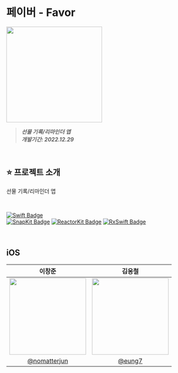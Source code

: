 
# 페이버 - Favor
<img height="250" src="https://via.placeholder.com/250"></img>
> **_선물 기록/리마인더 앱_** <br/>
> **_개발기간: 2022.12.29_**

<br/>

## ⭐️ 프로젝트 소개

선물 기록/리마인더 앱

<br/>

[![Swift Badge](http://img.shields.io/badge/-5.7.1-555555?style=for-the-badge&label=Swift&labelColor=F54A2A&logo=swift&logoColor=white)]() <br/>
[![SnapKit Badge](http://img.shields.io/badge/-5.6.0-555555?style=for-the-badge&label=SnapKit&labelColor=4AA5b7&logoColor=white)]()
[![ReactorKit Badge](http://img.shields.io/badge/-3.2.0-555555?style=for-the-badge&label=ReactorKit&labelColor=5D8FDB&logoColor=white)]()
[![RxSwift Badge](http://img.shields.io/badge/-6.5.0-555555?style=for-the-badge&label=RxSwift&labelColor=EC5BB0&logoColor=white)]() <br/>

<br/>

## iOS

|이창준|김응철|
|:-:|:-:|
|<img src="https://avatars.githubusercontent.com/u/60438045?v=4" width=200>|<img src="https://avatars.githubusercontent.com/u/97531269?v=4" width=200>|
|[@nomatterjun](https://github.com)|[@eung7](https://github.com/eung7)|

<br/>
